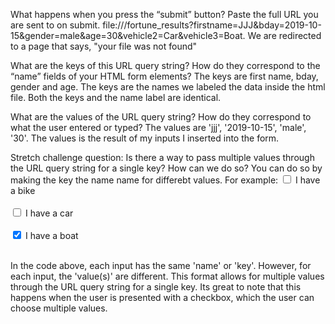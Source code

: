 What happens when you press the “submit” button? Paste the full URL you are sent to on submit. 
file:///fortune_results?firstname=JJJ&bday=2019-10-15&gender=male&age=30&vehicle2=Car&vehicle3=Boat. 
We are redirected to a page that says, "your file was  not found"

What are the keys of this URL query string? How do they correspond to the “name” fields of your HTML form elements?
The keys are first name, bday, gender and age.
The keys are the names we labeled the data inside the html file. Both the keys and the name label are identical. 

What are the values of the URL query string? How do they correspond to what the user entered or typed?
The values are 'jjj', '2019-10-15', 'male', '30'. The values is the result of my inputs I inserted into the form. 

Stretch challenge question:
Is there a way to pass multiple values through the URL query string for a single key? How can we do so?
You can do so by making the key the name name for differebt values. For example:
            <input type="checkbox" name="vehicle" value="Bike"> I have a bike<br><br>
            <input type="checkbox" name="vehicle" value="Car"> I have a car<br><br>
            <input type="checkbox" name="vehicle" value="Boat" checked> I have a boat<br><br>

In the code above, each input has the same 'name' or 'key'. However, for each input, the 'value(s)' are different. This format allows for multiple values through the URL query string for a single key. Its great to note that this happens when the user is presented with a checkbox, which the user can choose multiple values. 
